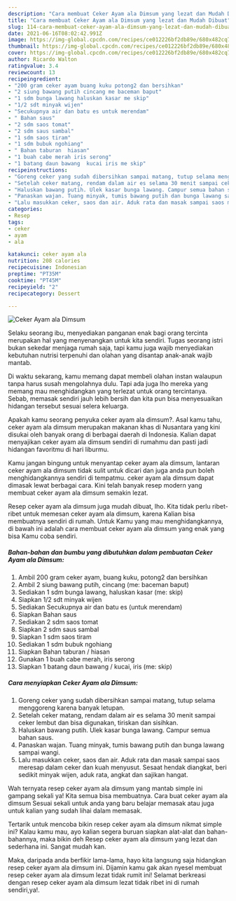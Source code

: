 ```yaml
---
description: "Cara membuat Ceker Ayam ala Dimsum yang lezat dan Mudah Dibuat"
title: "Cara membuat Ceker Ayam ala Dimsum yang lezat dan Mudah Dibuat"
slug: 114-cara-membuat-ceker-ayam-ala-dimsum-yang-lezat-dan-mudah-dibuat
date: 2021-06-16T08:02:42.991Z
image: https://img-global.cpcdn.com/recipes/ce012226bf2db89e/680x482cq70/ceker-ayam-ala-dimsum-foto-resep-utama.jpg
thumbnail: https://img-global.cpcdn.com/recipes/ce012226bf2db89e/680x482cq70/ceker-ayam-ala-dimsum-foto-resep-utama.jpg
cover: https://img-global.cpcdn.com/recipes/ce012226bf2db89e/680x482cq70/ceker-ayam-ala-dimsum-foto-resep-utama.jpg
author: Ricardo Walton
ratingvalue: 3.4
reviewcount: 13
recipeingredient:
- "200 gram ceker ayam buang kuku potong2 dan bersihkan"
- "2 siung bawang putih cincang me baceman baput"
- "1 sdm bunga lawang haluskan kasar me skip"
- "1/2 sdt minyak wijen"
- "Secukupnya air dan batu es untuk merendam"
- " Bahan saus"
- "2 sdm saos tomat"
- "2 sdm saus sambal"
- "1 sdm saos tiram"
- "1 sdm bubuk ngohiang"
- " Bahan taburan  hiasan"
- "1 buah cabe merah iris serong"
- "1 batang daun bawang  kucai iris me skip"
recipeinstructions:
- "Goreng ceker yang sudah dibersihkan sampai matang, tutup selama menggoreng karena banyak letupan."
- "Setelah ceker matang, rendam dalam air es selama 30 menit sampai ceker lembut dan bisa digunakan, tiriskan dan sisihkan."
- "Haluskan bawang putih. Ulek kasar bunga lawang. Campur semua bahan saus."
- "Panaskan wajan. Tuang minyak, tumis bawang putih dan bunga lawang sampai wangi."
- "Lalu masukkan ceker, saos dan air. Aduk rata dan masak sampai saos meresap dalam ceker dan kuah menyusut. Sesaat hendak diangkat, beri sedikit minyak wijen, aduk rata, angkat dan sajikan hangat."
categories:
- Resep
tags:
- ceker
- ayam
- ala

katakunci: ceker ayam ala 
nutrition: 208 calories
recipecuisine: Indonesian
preptime: "PT35M"
cooktime: "PT45M"
recipeyield: "2"
recipecategory: Dessert

---
```



![Ceker Ayam ala Dimsum](https://img-global.cpcdn.com/recipes/ce012226bf2db89e/680x482cq70/ceker-ayam-ala-dimsum-foto-resep-utama.jpg)

Selaku seorang ibu, menyediakan panganan enak bagi orang tercinta merupakan hal yang menyenangkan untuk kita sendiri. Tugas seorang istri bukan sekedar menjaga rumah saja, tapi kamu juga wajib menyediakan kebutuhan nutrisi terpenuhi dan olahan yang disantap anak-anak wajib mantab.

Di waktu  sekarang, kamu memang dapat membeli olahan instan walaupun tanpa harus susah mengolahnya dulu. Tapi ada juga lho mereka yang memang mau menghidangkan yang terlezat untuk orang tercintanya. Sebab, memasak sendiri jauh lebih bersih dan kita pun bisa menyesuaikan hidangan tersebut sesuai selera keluarga. 



Apakah kamu seorang penyuka ceker ayam ala dimsum?. Asal kamu tahu, ceker ayam ala dimsum merupakan makanan khas di Nusantara yang kini disukai oleh banyak orang di berbagai daerah di Indonesia. Kalian dapat menyajikan ceker ayam ala dimsum sendiri di rumahmu dan pasti jadi hidangan favoritmu di hari liburmu.

Kamu jangan bingung untuk menyantap ceker ayam ala dimsum, lantaran ceker ayam ala dimsum tidak sulit untuk dicari dan juga anda pun boleh menghidangkannya sendiri di tempatmu. ceker ayam ala dimsum dapat dimasak lewat berbagai cara. Kini telah banyak resep modern yang membuat ceker ayam ala dimsum semakin lezat.

Resep ceker ayam ala dimsum juga mudah dibuat, lho. Kita tidak perlu ribet-ribet untuk memesan ceker ayam ala dimsum, karena Kalian bisa membuatnya sendiri di rumah. Untuk Kamu yang mau menghidangkannya, di bawah ini adalah cara membuat ceker ayam ala dimsum yang enak yang bisa Kamu coba sendiri.

<!--inarticleads1-->

##### Bahan-bahan dan bumbu yang dibutuhkan dalam pembuatan Ceker Ayam ala Dimsum:

1. Ambil 200 gram ceker ayam, buang kuku, potong2 dan bersihkan
1. Ambil 2 siung bawang putih, cincang (me: baceman baput)
1. Sediakan 1 sdm bunga lawang, haluskan kasar (me: skip)
1. Siapkan 1/2 sdt minyak wijen
1. Sediakan Secukupnya air dan batu es (untuk merendam)
1. Siapkan  Bahan saus
1. Sediakan 2 sdm saos tomat
1. Siapkan 2 sdm saus sambal
1. Siapkan 1 sdm saos tiram
1. Sediakan 1 sdm bubuk ngohiang
1. Siapkan  Bahan taburan / hiasan
1. Gunakan 1 buah cabe merah, iris serong
1. Siapkan 1 batang daun bawang / kucai, iris (me: skip)




<!--inarticleads2-->

##### Cara menyiapkan Ceker Ayam ala Dimsum:

1. Goreng ceker yang sudah dibersihkan sampai matang, tutup selama menggoreng karena banyak letupan.
1. Setelah ceker matang, rendam dalam air es selama 30 menit sampai ceker lembut dan bisa digunakan, tiriskan dan sisihkan.
1. Haluskan bawang putih. Ulek kasar bunga lawang. Campur semua bahan saus.
1. Panaskan wajan. Tuang minyak, tumis bawang putih dan bunga lawang sampai wangi.
1. Lalu masukkan ceker, saos dan air. Aduk rata dan masak sampai saos meresap dalam ceker dan kuah menyusut. Sesaat hendak diangkat, beri sedikit minyak wijen, aduk rata, angkat dan sajikan hangat.




Wah ternyata resep ceker ayam ala dimsum yang mantab simple ini gampang sekali ya! Kita semua bisa membuatnya. Cara buat ceker ayam ala dimsum Sesuai sekali untuk anda yang baru belajar memasak atau juga untuk kalian yang sudah lihai dalam memasak.

Tertarik untuk mencoba bikin resep ceker ayam ala dimsum nikmat simple ini? Kalau kamu mau, ayo kalian segera buruan siapkan alat-alat dan bahan-bahannya, maka bikin deh Resep ceker ayam ala dimsum yang lezat dan sederhana ini. Sangat mudah kan. 

Maka, daripada anda berfikir lama-lama, hayo kita langsung saja hidangkan resep ceker ayam ala dimsum ini. Dijamin kamu gak akan nyesel membuat resep ceker ayam ala dimsum lezat tidak rumit ini! Selamat berkreasi dengan resep ceker ayam ala dimsum lezat tidak ribet ini di rumah sendiri,ya!.

